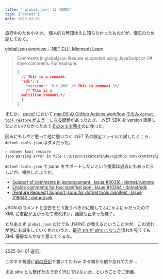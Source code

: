 ```yaml
---
title: "`global.json` は JSONC"
tags: ["dotnet"]
date: 2025-04-01
---
```


旅行中のため小ネタ。
個人的な無知ゆえに知らなかったものだが、備忘のため記しておく。

[global.json overview - .NET CLI | Microsoft Learn](https://learn.microsoft.com/en-us/dotnet/core/tools/global-json)

> Comments in global.json files are supported using JavaScript or C# style comments. For example:
>
> ```json
> {
>   // This is a comment.
>   "sdk": {
>     "version": "8.0.300" /* This is comment 2*/
>     /* This is a
>   multiline comment.*/
>   }
> }
> ```

まじか。
[pocof](https://github.com/krymtkts/pocof) において [macOS の GitHub Actions workflow でのみ `dotnet tool restore` がエラーになる問題](https://github.com/dotnet/sdk/issues/46857)があったとき、 .NET SDK を version 固定しないといけなかったので[そのメモを残す](https://github.com/krymtkts/pocof/commit/d4ff96628ce470a52e74b29fdd0b67f44161e6e0)のに使った。

因みにもしやと思って他に思いつく .NET 系の設定ファイルで試したところ、 `dotnet-tools.json` はダメだった。

```powershell
> dotnet tool restore
Json parsing error in file C:\Users\takatoshi\dev\github.com\krymtkts\pocof\.config\dotnet-tools.json : '/' is invalid after a value. Expected either ',', '}', or ']'. LineNumber: 5 | BytePositionInLine: 6.
```

`dotnet-tools.json` で jspnc をサポートしたいという提案は過去にもあったらしいが、頓挫したようだ。

- [Support of comments in jsondocument · Issue #30316 · dotnet/runtime](https://github.com/dotnet/runtime/issues/30316)
- [Enable comments for tool manifest json · Issue #10384 · dotnet/sdk](https://github.com/dotnet/sdk/issues/10384)
- [[Feature Request] Support jsonc for dotnet tools manifest · Issue #16043 · dotnet/sdk](https://github.com/dotnet/sdk/issues/16043)

JSON のコメントと空白をどう扱うべきかに関してふにゃふにゃだったので XML に軍配が上がったて流れぽい。議論も止まった様子。

とりあえず `global.json` だけでも JSONC が使えるということやが、この流れが他にも派生していくかというと、[最近 sln が slnx になった](https://devblogs.microsoft.com/dotnet/introducing-slnx-support-dotnet-cli/)流れを見てても XML 優勢なんかなと思えてくるな。

---

2025-04-01 追記。

このネタ普通に[前の日記](/posts/2025-03-02-writing-cmdlet-in-fsharp-pt65.html)で書いてたわｗ
ネタ帳から削り忘れてたか...

まあ slnx とも繋げたので全く同じではないか...ということでご愛嬌。
